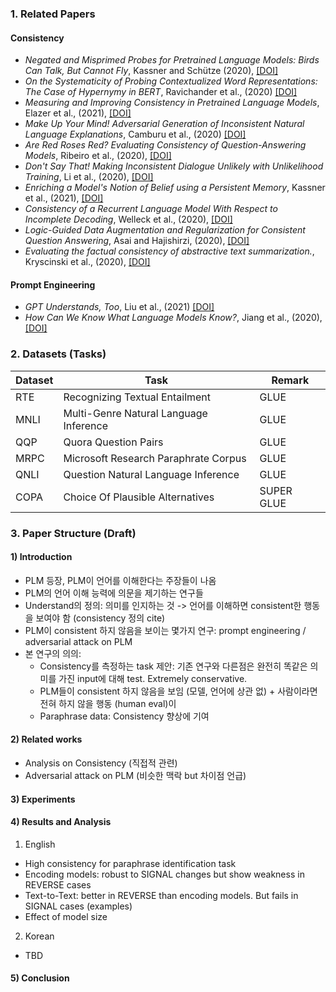 ### 1. Related Papers
#### Consistency
- *Negated and Misprimed Probes for Pretrained Language Models:
Birds Can Talk, But Cannot Fly*, Kassner and Schütze (2020), [[DOI]](https://www.aclweb.org/anthology/2020.acl-main.698/)
- *On the Systematicity of Probing Contextualized Word Representations:
The Case of Hypernymy in BERT*, Ravichander et al., (2020) [[DOI]](https://www.aclweb.org/anthology/2020.starsem-1.10/)
- *Measuring and Improving Consistency in Pretrained Language Models*, Elazer et al., (2021), [[DOI]](https://arxiv.org/abs/2102.01017)
- *Make Up Your Mind! Adversarial Generation of Inconsistent Natural Language Explanations*, Camburu et al., (2020) [[DOI]](https://arxiv.org/abs/1910.03065)
- *Are Red Roses Red? Evaluating Consistency of Question-Answering Models*, Ribeiro et al., (2020), [[DOI]](https://www.aclweb.org/anthology/P19-1621/)
- *Don't Say That! Making Inconsistent Dialogue Unlikely with Unlikelihood Training*, Li et al., (2020), [[DOI]](https://www.aclweb.org/anthology/2020.acl-main.428/)
- *Enriching a Model's Notion of Belief using a Persistent Memory*, Kassner et al., (2021), [[DOI]](https://arxiv.org/abs/2104.08401)
- *Consistency of a Recurrent Language Model With Respect to Incomplete Decoding*, Welleck et al., (2020), [[DOI]](https://arxiv.org/abs/2002.02492)
- *Logic-Guided Data Augmentation and Regularization for Consistent Question Answering*, Asai and Hajishirzi, (2020), [[DOI]](https://www.aclweb.org/anthology/2020.acl-main.499/)
- *Evaluating the factual consistency of abstractive text summarization.*, Kryscinski et al., (2020), [[DOI]](https://www.aclweb.org/anthology/info/corrections/)


#### Prompt Engineering
- *GPT Understands, Too*, Liu et al., (2021) [[DOI]](https://arxiv.org/pdf/2103.10385v1.pdf)
- *How Can We Know What Language Models Know?*, Jiang et al., (2020), [[DOI]](https://www.aclweb.org/anthology/2020.tacl-1.28/)

### 2. Datasets (Tasks)
| Dataset | Task                                   | Remark |
|---------|----------------------------------------|--------|
| RTE     | Recognizing Textual Entailment         | GLUE   |
| MNLI    | Multi-Genre Natural Language Inference | GLUE   |
| QQP     | Quora Question Pairs                   | GLUE   |
| MRPC    | Microsoft Research Paraphrate Corpus   | GLUE   |
| QNLI    | Question Natural Language Inference    | GLUE   |
| COPA    | Choice Of Plausible Alternatives       | SUPER GLUE  |


### 3. Paper Structure (Draft)
#### 1) Introduction
- PLM 등장, PLM이 언어를 이해한다는 주장들이 나옴
- PLM의 언어 이해 능력에 의문을 제기하는 연구들
- Understand의 정의: 의미를 인지하는 것 -> 언어를 이해하면 consistent한 행동을 보여야 함 (consistency 정의 cite)
- PLM이 consistent 하지 않음을 보이는 몇가지 연구: prompt engineering / adversarial attack on PLM
- 본 연구의 의의: 
    - Consistency를 측정하는 task 제안: 기존 연구와 다른점은 완전히 똑같은 의미를 가진 input에 대해 test. Extremely conservative.
    - PLM들이 consistent 하지 않음을 보임 (모델, 언어에 상관 없) + 사람이라면 전혀 하지 않을 행동 (human eval)이
    - Paraphrase data: Consistency 향상에 기여

#### 2) Related works
- Analysis on Consistency (직접적 관련)
- Adversarial attack on PLM (비슷한 맥락 but 차이점 언급)

#### 3) Experiments

#### 4) Results and Analysis
1. English
- High consistency for paraphrase identification task
- Encoding models: robust to SIGNAL changes but show weakness in REVERSE cases
- Text-to-Text: better in REVERSE than encoding models. But fails in SIGNAL cases (examples)
- Effect of model size

2. Korean
- TBD


#### 5) Conclusion